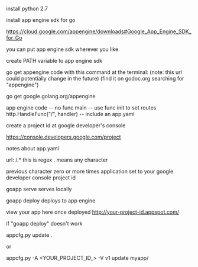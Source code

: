 install python 2.7

install app engine sdk for go

https://cloud.google.com/appengine/downloads#Google_App_Engine_SDK_for_Go

you can put app engine sdk wherever you like

create PATH variable to app engine sdk

go get appengine code with this command at the terminal: (note: this url could potentially change in the future) (find it on godoc.org searching for "appengine")

go get google.golang.org/appengine

app engine code -- no func main -- use func init to set routes http.HandleFunc("/", handler) -- include an app.yaml

create a project id at google developer's console

https://console.developers.google.com/project

notes about app.yaml

url: /.* this is regex . means any character

previous character zero or more times
application set to your google developer console project id

goapp serve serves locally

goapp deploy deploys to app engine

view your app here once deployed http://your-project-id.appspot.com/

if "goapp deploy" doesn't work

appcfg.py update .

or

appcfg.py -A <YOUR_PROJECT_ID_> -V v1 update myapp/
